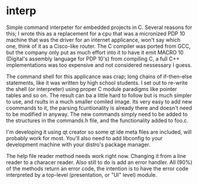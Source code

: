 # interp
Simple command interpeter for embedded projects in C. Several reasons for this; I wrote this as a replacement for a cpu that was a micronized PDP 10 machine that was the driver for an internet applicance, won't say which one, think of it as a Cisco-like router. The C compiler was ported from GCC, but the company only put as much effort into it to have it emit MACRO 10 (Digital's assembly language for PDP 10's) from compiling C, a full C++ implementations was too expensive and not considered nessessary I guess.

The command shell for this applicance was crap; long chains of if-then-else statements, like it was written by high school students. I set out to re-write the shell (or interpreter) using proper C module paradigms like pointer tables and so on. The result can ba a little hard to follow but is much simpler  to use, and rsults in a much smaller comiled image. Its very easy to add new coommands to it, the parsing fcuntionality is already there and doesn't need to be modified in anyway. The new commands simply need to be added to the structures in the commands.h file, and the functionality added to foo.c.

I'm developing it using qt creator so some qt ide meta files are included, will probably work for most. You'll also need to add libconfig to your development machine with your distro's package manager.

The help file reader method needs work right now. Changing it from a line reader to a characer reader. Also still to do is add an error handler. All (90%) of the methods return an error code, the intention is to have the error code interpreted by a top-level (presentation, or "UI" level) module.
